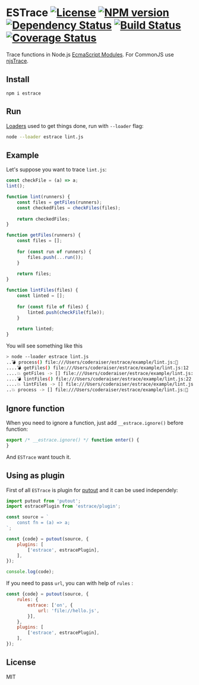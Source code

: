 # ESTrace [![License][LicenseIMGURL]][LicenseURL] [![NPM version][NPMIMGURL]][NPMURL] [![Dependency Status][DependencyStatusIMGURL]][DependencyStatusURL] [![Build Status][BuildStatusIMGURL]][BuildStatusURL] [![Coverage Status][CoverageIMGURL]][CoverageURL]

[NPMIMGURL]: https://img.shields.io/npm/v/estrace.svg?style=flat
[DependencyStatusIMGURL]: https://img.shields.io/david/coderaiser/estrace.svg?style=flat
[BuildStatusURL]: https://github.com/coderaiser/estrace/actions?query=workflow%3A%22Node+CI%22 "Build Status"
[BuildStatusIMGURL]: https://github.com/coderaiser/estrace/workflows/Node%20CI/badge.svg
[LicenseIMGURL]: https://img.shields.io/badge/license-MIT-317BF9.svg?style=flat
[NPMURL]: https://npmjs.org/package/estrace "npm"
[DependencyStatusURL]: https://david-dm.org/coderaiser/estrace "Dependency Status"
[LicenseURL]: https://tldrlegal.com/license/mit-license "MIT License"
[CoverageURL]: https://coveralls.io/github/coderaiser/estrace?branch=master
[CoverageIMGURL]: https://coveralls.io/repos/coderaiser/estrace/badge.svg?branch=master&service=github

Trace functions in Node.js [EcmaScript Modules](https://nodejs.org/api/esm.html#esm_modules_ecmascript_modules). For CommonJS use [njsTrace](https://github.com/ValYouW/njsTrace).

## Install

`npm i estrace`

## Run

[Loaders](https://nodejs.org/api/esm.html#esm_loaders) used to get things done, run with `--loader` flag:

```sh
node --loader estrace lint.js
```

## Example

Let's suppose you want to trace `lint.js`:

```js
const checkFile = (a) => a;
lint();

function lint(runners) {
    const files = getFiles(runners);
    const checkedFiles = checkFiles(files);
    
    return checkedFiles;
}

function getFiles(runners) {
    const files = [];
    
    for (const run of runners) {
        files.push(...run());
    }
    
    return files;
}

function lintFiles(files) {
    const linted = [];
    
    for (const file of files) {
        linted.push(checkFile(file));
    }
    
    return linted;
}
```

You will see something like this

```sh
> node --loader estrace lint.js
..💣 process() file:///Users/coderaiser/estrace/example/lint.js:🤷
....💣 getFiles() file:///Users/coderaiser/estrace/example/lint.js:12
....💥 getFiles -> [] file:///Users/coderaiser/estrace/example/lint.js:12
....💣 lintFiles() file:///Users/coderaiser/estrace/example/lint.js:22
....💥 lintFiles -> [] file:///Users/coderaiser/estrace/example/lint.js:22
..💥 process -> [] file:///Users/coderaiser/estrace/example/lint.js:🤷
```

## Ignore function

When you need to ignore a function, just add `__estrace.ignore()` before function:

```js
export /* __estrace.ignore() */ function enter() {
}
```

And `ESTrace` want touch it.

## Using as plugin

First of all `ESTrace` is plugin for [putout](https://github.com/coderaiser/putout) and it can be used independely:

```js
import putout from 'putout';
import estracePlugin from 'estrace/plugin';

const source = `
    const fn = (a) => a;
`;

const {code} = putout(source, {
    plugins: [
        ['estrace', estracePlugin],
    ],
});

console.log(code);
```

If you need to pass `url`, you can with help of `rules` :

```js
const {code} = putout(source, {
    rules: {
        estrace: ['on', {
            url: 'file://hello.js',
        }],
    },
    plugins: [
        ['estrace', estracePlugin],
    ],
});
```

## License

MIT
